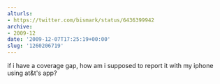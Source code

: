 ```yaml
---
alturls:
- https://twitter.com/bismark/status/6436399942
archive:
- 2009-12
date: '2009-12-07T17:25:19+00:00'
slug: '1260206719'
---
```


if i have a coverage gap, how am i supposed to report it with my iphone using at&t's app?

